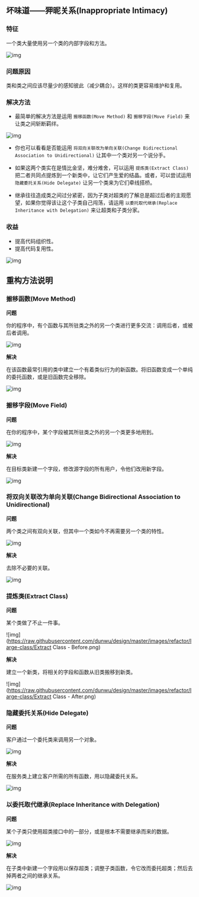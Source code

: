## 坏味道——狎昵关系(Inappropriate Intimacy)

### 特征

一个类大量使用另一个类的内部字段和方法。

![img](https://raw.githubusercontent.com/dunwu/design/master/images/refactor/inappropriate-intimacy/inappropriate-intimacy-1.png)

### 问题原因

类和类之间应该尽量少的感知彼此（减少耦合）。这样的类更容易维护和复用。

### 解决方法

-  最简单的解决方法是运用 `搬移函数(Move Method)` 和 `搬移字段(Move Field)` 来让类之间斩断羁绊。

![img](https://raw.githubusercontent.com/dunwu/design/master/images/refactor/inappropriate-intimacy/inappropriate-intimacy-2.png)

-  你也可以看看是否能运用 `将双向关联改为单向关联(Change Bidirectional Association to Unidirectional)` 让其中一个类对另一个说分手。

-  如果这两个类实在是情比金坚，难分难舍，可以运用 `提炼类(Extract Class)` 把二者共同点提炼到一个新类中，让它们产生爱的结晶。或者，可以尝试运用 `隐藏委托关系(Hide Delegate)` 让另一个类来为它们牵线搭桥。
-  继承往往造成类之间过分紧密，因为子类对超类的了解总是超过后者的主观愿望，如果你觉得该让这个子类自己闯荡，请运用 `以委托取代继承(Replace Inheritance with Delegation)`  来让超类和子类分家。

### 收益

- 提高代码组织性。
- 提高代码复用性。

![img](https://raw.githubusercontent.com/dunwu/design/master/images/refactor/inappropriate-intimacy/inappropriate-intimacy-3.png)

## 重构方法说明

### 搬移函数(Move Method)

**问题**

你的程序中，有个函数与其所驻类之外的另一个类进行更多交流：调用后者，或被后者调用。

![img](https://raw.githubusercontent.com/dunwu/design/master/images/refactor/switch-statements/Move%20Method%20-%20Before.png)

**解决**

在该函数最常引用的类中建立一个有着类似行为的新函数。将旧函数变成一个单纯的委托函数，或是旧函数完全移除。

![img](https://raw.githubusercontent.com/dunwu/design/master/images/refactor/switch-statements/Move%20Method%20-%20After.png)

### 搬移字段(Move Field)

**问题**

在你的程序中，某个字段被其所驻类之外的另一个类更多地用到。

![img](https://raw.githubusercontent.com/dunwu/design/master/images/refactor/shotgun-surgery/Move%20Field%20-%20Before.png)

**解决**

在目标类新建一个字段，修改源字段的所有用户，令他们改用新字段。

![img](https://raw.githubusercontent.com/dunwu/design/master/images/refactor/shotgun-surgery/Move%20Field%20-%20After.png)

### 将双向关联改为单向关联(Change Bidirectional Association to Unidirectional)

**问题**

两个类之间有双向关联，但其中一个类如今不再需要另一个类的特性。

![img](https://raw.githubusercontent.com/dunwu/design/master/images/refactor/inappropriate-intimacy/Change%20Bidirectional%20Association%20to%20Unidirectional%20-%20Before.png)

**解决**

去除不必要的关联。

![img](https://raw.githubusercontent.com/dunwu/design/master/images/refactor/inappropriate-intimacy/Change%20Bidirectional%20Association%20to%20Unidirectional%20-%20After.png)

### 提炼类(Extract Class)

**问题**

某个类做了不止一件事。

![img](https://raw.githubusercontent.com/dunwu/design/master/images/refactor/large-class/Extract Class - Before.png)


**解决**

建立一个新类，将相关的字段和函数从旧类搬移到新类。

![img](https://raw.githubusercontent.com/dunwu/design/master/images/refactor/large-class/Extract Class - After.png)

### 隐藏委托关系(Hide Delegate)

**问题**

客户通过一个委托类来调用另一个对象。

![img](https://raw.githubusercontent.com/dunwu/design/master/images/refactor/inappropriate-intimacy/Hide%20Delegate%20-%20Before.png)

**解决**

在服务类上建立客户所需的所有函数，用以隐藏委托关系。

![img](https://raw.githubusercontent.com/dunwu/design/master/images/refactor/inappropriate-intimacy/Hide%20Delegate%20-%20After.png)

### 以委托取代继承(Replace Inheritance with Delegation)

**问题**

某个子类只使用超类接口中的一部分，或是根本不需要继承而来的数据。

![img](https://raw.githubusercontent.com/dunwu/design/master/images/refactor/inappropriate-intimacy/Replace%20Delegation%20with%20Inheritance%20-%20Before.png)

**解决**

在子类中新建一个字段用以保存超类；调整子类函数，令它改而委托超类；然后去掉两者之间的继承关系。

![img](https://raw.githubusercontent.com/dunwu/design/master/images/refactor/inappropriate-intimacy/Replace%20Delegation%20with%20Inheritance%20-%20After.png)
